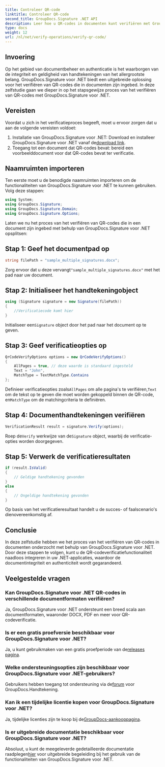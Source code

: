 ```yaml
---
title: Controleer QR-code
linktitle: Controleer QR-code
second_title: GroupDocs.Signature .NET API
description: Leer hoe u QR-codes in documenten kunt verifiëren met GroupDocs.Signature voor .NET. Uitgebreide tutorial met stapsgewijze handleiding.
type: docs
weight: 12
url: /nl/net/verify-operations/verify-qr-code/
---
```

## Invoering
Op het gebied van documentbeheer en authenticatie is het waarborgen van de integriteit en geldigheid van handtekeningen van het allergrootste belang. GroupDocs.Signature voor .NET biedt een uitgebreide oplossing voor het verifiëren van QR-codes die in documenten zijn ingebed. In deze zelfstudie gaan we dieper in op het stapsgewijze proces van het verifiëren van QR-codes met GroupDocs.Signature voor .NET.
## Vereisten
Voordat u zich in het verificatieproces begeeft, moet u ervoor zorgen dat u aan de volgende vereisten voldoet:
1.  Installatie van GroupDocs.Signature voor .NET: Download en installeer GroupDocs.Signature voor .NET vanaf de[download link](https://releases.groupdocs.com/signature/net/).
2. Toegang tot een document dat QR-codes bevat: bereid een voorbeelddocument voor dat QR-codes bevat ter verificatie. 

## Naamruimten importeren
Ten eerste moet u de benodigde naamruimten importeren om de functionaliteiten van GroupDocs.Signature voor .NET te kunnen gebruiken. Volg deze stappen:

```csharp
using System;
using GroupDocs.Signature;
using GroupDocs.Signature.Domain;
using GroupDocs.Signature.Options;
```


Laten we nu het proces van het verifiëren van QR-codes die in een document zijn ingebed met behulp van GroupDocs.Signature voor .NET opsplitsen:
## Stap 1: Geef het documentpad op
```csharp
string filePath = "sample_multiple_signatures.docx";
```
 Zorg ervoor dat u deze vervangt`"sample_multiple_signatures.docx"` met het pad naar uw document.
## Stap 2: Initialiseer het handtekeningobject
```csharp
using (Signature signature = new Signature(filePath))
{
    //Verificatiecode komt hier
}
```
 Initialiseer een`Signature` object door het pad naar het document op te geven.
## Stap 3: Geef verificatieopties op
```csharp
QrCodeVerifyOptions options = new QrCodeVerifyOptions()
{
    AllPages = true, // deze waarde is standaard ingesteld
    Text = "John",
    MatchType = TextMatchType.Contains
};
```
 Definieer verificatieopties zoals`AllPages` om alle pagina's te verifiëren,`Text` om de tekst op te geven die moet worden gekoppeld binnen de QR-code, en`MatchType` om de matchingcriteria te definiëren.
## Stap 4: Documenthandtekeningen verifiëren
```csharp
VerificationResult result = signature.Verify(options);
```
 Roep de`Verify` werkwijze van de`Signature` object, waarbij de verificatie-opties worden doorgegeven.
## Stap 5: Verwerk de verificatieresultaten
```csharp
if (result.IsValid)
{
    // Geldige handtekening gevonden
}
else
{
    // Ongeldige handtekening gevonden
}
```
Op basis van het verificatieresultaat handelt u de succes- of faalscenario's dienovereenkomstig af.

## Conclusie
In deze zelfstudie hebben we het proces van het verifiëren van QR-codes in documenten onderzocht met behulp van GroupDocs.Signature voor .NET. Door deze stappen te volgen, kunt u de QR-codeverificatiefunctionaliteit naadloos integreren in uw .NET-applicaties, waardoor de documentintegriteit en authenticiteit wordt gegarandeerd.
## Veelgestelde vragen
### Kan GroupDocs.Signature voor .NET QR-codes in verschillende documentformaten verifiëren?
Ja, GroupDocs.Signature voor .NET ondersteunt een breed scala aan documentformaten, waaronder DOCX, PDF en meer voor QR-codeverificatie.
### Is er een gratis proefversie beschikbaar voor GroupDocs.Signature voor .NET?
 Ja, u kunt gebruikmaken van een gratis proefperiode van de[releases pagina](https://releases.groupdocs.com/).
### Welke ondersteuningsopties zijn beschikbaar voor GroupDocs.Signature voor .NET-gebruikers?
 Gebruikers hebben toegang tot ondersteuning via de[forum](https://forum.groupdocs.com/c/signature/13) voor GroupDocs.Handtekening.
### Kan ik een tijdelijke licentie kopen voor GroupDocs.Signature voor .NET?
 Ja, tijdelijke licenties zijn te koop bij de[GroupDocs-aankooppagina](https://purchase.groupdocs.com/temporary-license/).
### Is er uitgebreide documentatie beschikbaar voor GroupDocs.Signature voor .NET?
 Absoluut, u kunt de meegeleverde gedetailleerde documentatie raadplegen[hier](https://reference.groupdocs.com/signature/net/) voor uitgebreide begeleiding bij het gebruik van de functionaliteiten van GroupDocs.Signature voor .NET.
